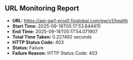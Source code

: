 ## URL Monitoring Report

- **URL:** https://api-gw1-prod1.fisglobal.com/gw/v1/health
- **Start Time:** 2025-09-18T05:17:53.844415
- **End Time:** 2025-09-18T05:17:54.071907
- **Total Time Taken:** 0.227492 seconds
- **HTTP Status Code:** 403
- **Status:** Failure
- **Failure Reason:** HTTP Status Code: 403
